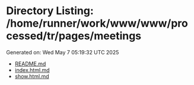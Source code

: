 # Directory Listing: /home/runner/work/www/www/processed/tr/pages/meetings
Generated on: Wed May  7 05:19:32 UTC 2025

- [README.md](README.md)
- [index.html.md](index.html.md)
- [show.html.md](show.html.md)
